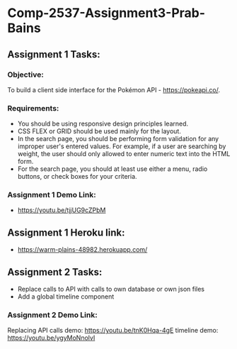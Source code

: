 # Comp-2537-Assignment3-Prab-Bains

## Assignment 1 Tasks:

### Objective:
To build a client side interface for the Pokémon API - https://pokeapi.co/.

### Requirements:
- You should be using responsive design principles learned.
- CSS FLEX or GRID should be used mainly for the layout. 
- In the search page, you should be performing form validation for any improper user's entered values. For example, if a user are searching by weight,  the user should only allowed to enter numeric text into the HTML form.
- For the search page, you should at least use either a menu, radio buttons, or check boxes for your criteria.

### Assignment 1 Demo Link:
- https://youtu.be/tjjUG9cZPbM

## Assignment 1 Heroku link:
- https://warm-plains-48982.herokuapp.com/


## Assignment 2 Tasks:
- Replace calls to API with calls to own database or own json files
- Add a global timeline component

### Assignment 2 Demo Link:
Replacing API calls demo: https://youtu.be/tnK0Hqa-4gE
timeline demo: https://youtu.be/ygyMoNnolvI